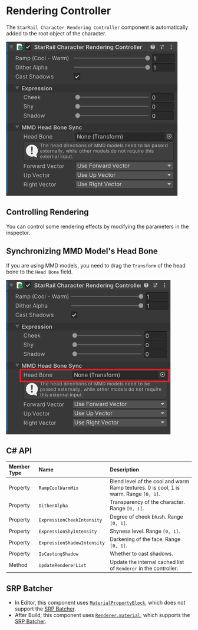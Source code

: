 # Rendering Controller

The `StarRail Character Rendering Controller` component is automatically added to the root object of the character.

![Character Rendering Controller](../../assets/images/character-rendering-controller.png)

## Controlling Rendering

You can control some rendering effects by modifying the parameters in the inspector.

## Synchronizing MMD Model's Head Bone

If you are using MMD models, you need to drag the `Transform` of the head bone to the `Head Bone` field.

![Synchronizing Head Bone](../../assets/images/mmd-head-bone-sync.png)

## C# API

|Member Type|Name|Description|
|:-|:-|:-|
|Property|`RampCoolWarmMix`|Blend level of the cool and warm Ramp textures. 0 is cool, 1 is warm. Range `[0, 1]`.|
|Property|`DitherAlpha`|Transparency of the character. Range `[0, 1]`.|
|Property|`ExpressionCheekIntensity`|Degree of cheek blush. Range `[0, 1]`.|
|Property|`ExpressionShyIntensity`|Shyness level. Range `[0, 1]`.|
|Property|`ExpressionShadowIntensity`|Darkening of the face. Range `[0, 1]`.|
|Property|`IsCastingShadow`|Whether to cast shadows.|
|Method|`UpdateRendererList`|Update the internal cached list of `Renderer` in the controller.|

## SRP Batcher

- In Editor, this component uses [`MaterialPropertyBlock`](https://docs.unity3d.com/ScriptReference/MaterialPropertyBlock.html), which does not support the [SRP Batcher](https://docs.unity3d.com/Manual/SRPBatcher.html).
- After Build, this component uses [`Renderer.material`](https://docs.unity3d.com/ScriptReference/Renderer-material.html), which supports the [SRP Batcher](https://docs.unity3d.com/Manual/SRPBatcher.html).
